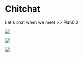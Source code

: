 # Chitchat
Let's chat when we meet >> Plan0.2

![](https://github.com/Catslin/RegistrationLoginExample/blob/main/show1.png)

![](https://github.com/Catslin/RegistrationLoginExample/blob/main/show2.png)

![](https://github.com/Catslin/RegistrationLoginExample/blob/main/show3.png)
